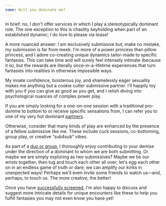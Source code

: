 ```yaml
---
name: Will you dominate me?
---
```


In brief: no, I don't offer services in which I play a stereotypically dominant role. The one exception to this is chastity keyholding when part of an established dynamic; I do love to please via tease!

A more nuanced answer: I am exclusively submissive but, make no mistake, my submission is far from meek. I'm more of a power princess than pillow princess, and I adore co-creating unique dynamics tailor-made to specific fantasies. This can take time and will surely feel intensely intimate (because it is), but the rewards are literally once-in-a-lifetime experiences that turn fantasies into realities in otherwise impossible ways.

My innate confidence, boisterous joy, and shamelessly eager sexuality makes me anything but a cookie cutter submissive partner. I'll happily toy with you if you can give as good as you get, and I relish diving into psychological nuances of complex power play.

If you are simply looking for a one-on-one session with a traditional pro-domme to bottom to or receive specific sensations from, I can refer you to one of my very hot dominant [partners](#friends).

Otherwise, consider that many kinds of play are enhanced by the presence of a fellow submissive like me. These include cuck sessions, co-bottoming, group play, or creative “sub4sub” vibes.

As part of a [duo or group](#friends), I thoroughly enjoy contributing to your demise under the direction of a dominant to whom we are both submitting. Or maybe we are simply exploring as two submissives? Maybe we tie our wrists together, then tug and touch each other all over; let's egg each other on in an endless game of truth or dare; we can amplify our kinks in unexpected ways! Perhaps we'll even invite some friends to watch us—and, perhaps, to touch us. The more creative, the better!

Once you have [successfully screened](#faq-how-do-i-pass-your-screening-process), I'm also happy to discuss and suggest more intricate details for unique encounters like these to help you fulfill fantasies you may not even know you have yet!
